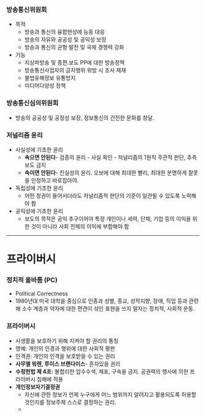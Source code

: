 ### 방송통신위원회
- 목적
	- 방송과 통신의 융합현상에 능동 대응
	- 방송의 자유와 공공성 및 공익성 보장
	- 방송과 통신의 균형 발전 및 국제 경쟁력 강화
- 기능
	- 지상파방송 및 종편.보도 PP에 대한 방송정책
	- 방송통신사업자의 금지행위 위방 시 조사 제재
	- 불법유해정보 유통방지
	- 미디어다양성 정책
### 방송통신심의위원회
- 방송의 공공성 및 공정성 보장, 정보통신의 건전한 문화를 창달.
### 저널리즘 윤리
- 사실성에 기초한 윤리
	- **속으면 안된다**- 검증의 윤리 - 사실 확인 - 저널리즘의 1원칙 주관적 판단, 추측보도 금지
	- **속이면 안된다**- 진실성의 윤리. 오보에 대해 최대한 빨리, 최대한 분명하게 잘못을 인정하고 바로잡아야.
- 독립성에 기초한 윤리
	- 어떤 정권이 들어서더라도 저널리즘적 판단의 기준이 일관될 수 있도록 노력해야 함
- 공익성에 기초한 윤리
	- 보도의 목적은 공익 추구이어야 특정 개인이나 세력, 단체, 기업 등의 이익을 위한 것이 아니라 사회 전체의 이익에 부합해야 함
---
# 프라이버시
### 정치적 올바름 (PC)
- Political Correctness
- 1980년대 미국 대학을 중심으로 인종과 성별, 종교, 성적지향, 장애, 직업 등과 관련해 소수 계층과 약자에 대한 편견이 섞인 표현을 쓰지 말자는 정치적, 사회적 운동.
### 프라이버시
- 사생활을 보호하기 위해 지켜야 할 권리의 통칭
- 명예: 개인의 인경과 행위에 대한 사회적 평판
- 인격권: 개인의 인격을 보호받을 수 있는 권리
- **사무엘 워렌, 루이스 브랜다이스**- 혼자있을 권리
- **수정헌법 제 4조:** 불합리한 압수수색, 체포, 구속을 금지. 공권력의 행사에 의한 프라이버시 침해에 적용
- **개인정보자기결정권**
	- 자신에 관한 정보가 언제 누구에게 어느 범위까지 알려지고 활용되도록 허용할 것인지를 정보주체 스스로 결정하는 권리.
	- 